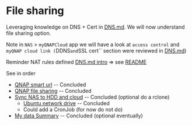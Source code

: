 # File sharing 

Leveraging knowledge on DNS + Cert in [DNS.md](./DNS.md).
We will now understand file sharing option.

Note in `NAS` > `myQNAPCloud` app we will have a look at `access control` and `myQNAP cloud link (`DDNS` and `SSL cert`` section were reviewed in [DNS.md](./DNS.md))

<!-- file sharing using IP OK: https://github.com/scoulomb/home-assistant/commit/75b194975ff8e2dd2830680b6c2b4a6d399e0474, no come back ok -->

Reminder NAT rules defined [DNS.md intro](../DNS.md#nat-port-note) => see [README](../../README.md#solution-1-double-dnat) <!-- clear and ccl-->



See in order

- [QNAP smart url](./qnap-smart-url.md) -- Concluded
- [QNAP file sharing](./qnap-file-sharing.md) -- Concluded
- [Sync NAS to HDD and cloud](./sync-nas-to-hdd-cloud.md) -- Concluded (optional do a rclone) <!-- this section was written before QNAP smart URL only afdded FTP NAT rules so OK -->
    - [Ubuntu network drive](./archive/ubuntu-network-drive.md)  -- Concluded
    - Could add a CronJob (for now do not do)
- [My data Summary](./data_summary.txt) -- Concluded (optional eventually)


<!-- concluded only opytional stuff -->